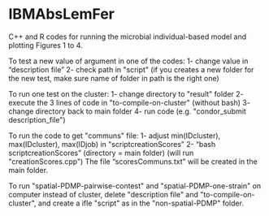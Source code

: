 # IBMAbsLemFer
C++ and R codes for running the microbial individual-based model and plotting Figures 1 to 4.

To test a new value of argument in one of the codes:
1- change value in “description file”
2- check path in "script" (if you creates a new folder for the new test, make sure name of folder in path is the right one)

To run one test on the cluster:
1- change directory to "result" folder
2- execute the 3 lines of code in "to-compile-on-cluster" (without bash)
3- change directory back to main folder
4- run code (e.g. "condor_submit description_file")

To run the code to get "communs" file:
1- adjust min(IDcluster), max(IDcluster), max(IDjob) in "scriptcreationScores”
2- “bash scriptcreationScores” (directory = main folder) (will run "creationScores.cpp")
The file “scoresCommuns.txt” will be created in the main folder.

To run "spatial-PDMP-pairwise-contest" and "spatial-PDMP-one-strain" on computer instead of cluster, delete "description file" and "to-compile-on-cluster", and create a ifle "script" as in the "non-spatial-PDMP" folder.
